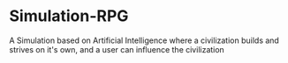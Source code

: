 # Simulation-RPG
A Simulation based on Artificial Intelligence where a civilization builds and strives on it's own, and a user can influence the civilization
